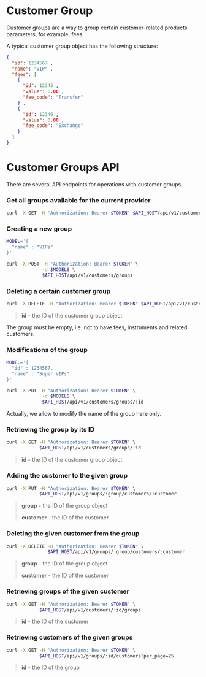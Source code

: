 # Customer Group

Customer groups are a way to group certain customer-related products parameters,
for example, fees.

A typical customer group object has the following structure:

```json
{
  "id": 1234567 ,
  "name": "VIP" ,
  "fees": [
    {
      "id": 12345 ,
      "value": 0.00 ,
      "fee_code": "Transfer"
    } ,
    {
      "id": 12346 ,
      "value": 0.00 ,
      "fee_code": "Exchange"
    }
  ]
}
```

# Customer Groups API

There are several API endpoints for operations with customer groups.

### Get all groups available for the current provider

```bash
curl -X GET -H "Authorization: Bearer $TOKEN" $API_HOST/api/v1/customers/groups
```

### Creating a new group

```bash
MODEL='{
  "name" : "VIPs"
}'

curl -X POST -H "Authorization: Bearer $TOKEN" \
             -d $MODELS \
             $API_HOST/api/v1/customers/groups
```

### Deleting a certain customer group

```bash
curl -X DELETE -H "Authorization: Bearer $TOKEN" $API_HOST/api/v1/customers/groups/:id
```

> **id** - the ID of the customer group object

The group must be empty, i.e. not to have fees, instruments and related customers.

### Modifications of the group

```bash
MODEL='{
  "id" : 1234567,
  "name" : "Super VIPs"
}'

curl -X PUT -H "Authorization: Bearer $TOKEN" \
             -d $MODELS \
             $API_HOST/api/v1/customers/groups/:id
```

Actually, we allow to modify the name of the group here only.

### Retrieving the group by its ID

```bash
curl -X GET -H "Authorization: Bearer $TOKEN" \
            $API_HOST/api/v1/customers/groups/:id
```

> **id** - the ID of the customer group object

### Adding the customer to the given group

```bash
curl -X PUT -H "Authorization: Bearer $TOKEN" \
            $API_HOST/api/v1/groups/:group/customers/:customer
```

> **group** - the ID of the group object
>
> **customer** - the ID of the customer

### Deleting the given customer from the group

```bash
curl -X DELETE -H "Authorization: Bearer $TOKEN" \
               $API_HOST/api/v1/groups/:group/customers/:customer
```

> **group** - the ID of the group object
>
> **customer** - the ID of the customer

### Retrieving groups of the given customer

```bash
curl -X GET -H "Authorization: Bearer $TOKEN" \
            $API_HOST/api/v1/customers/:id/groups
```

> **id** - the ID of the customer

### Retrieving customers of the given groups

```bash
curl -X GET -H "Authorization: Bearer $TOKEN" \
            $API_HOST/api/v1/groups/:id/customers?per_page=25
```

> **id** - the ID of the group
